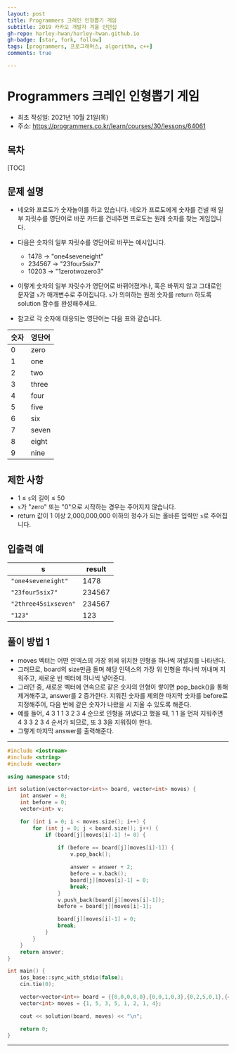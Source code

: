 ```yaml
---
layout: post
title: Programmers 크레인 인형뽑기 게임
subtitle: 2019 카카오 개발자 겨울 인턴십
gh-repo: harley-hwan/harley-hwan.github.io
gh-badge: [star, fork, follow]
tags: [programmers, 프로그래머스, algorithm, c++]
comments: true

---
```


# Programmers 크레인 인형뽑기 게임

- 최초 작성일: 2021년 10월 21일(목)
- 주소: https://programmers.co.kr/learn/courses/30/lessons/64061

## 목차

[TOC]

## 문제 설명

- 네오와 프로도가 숫자놀이를 하고 있습니다. 네오가 프로도에게 숫자를 건넬 때 일부 자릿수를 영단어로 바꾼 카드를 건네주면 프로도는 원래 숫자를 찾는 게임입니다.
- 다음은 숫자의 일부 자릿수를 영단어로 바꾸는 예시입니다.
  - 1478 → "one4seveneight"
  - 234567 → "23four5six7"
  - 10203 → "1zerotwozero3"
- 이렇게 숫자의 일부 자릿수가 영단어로 바뀌어졌거나, 혹은 바뀌지 않고 그대로인 문자열 `s`가 매개변수로 주어집니다. `s`가 의미하는 원래 숫자를 return 하도록 solution 함수를 완성해주세요.

- 참고로 각 숫자에 대응되는 영단어는 다음 표와 같습니다.

| 숫자 | 영단어 |
| ---- | :----- |
| 0    | zero   |
| 1    | one    |
| 2    | two    |
| 3    | three  |
| 4    | four   |
| 5    | five   |
| 6    | six    |
| 7    | seven  |
| 8    | eight  |
| 9    | nine   |

## 제한 사항

- 1 ≤ `s`의 길이 ≤ 50
- `s`가 "zero" 또는 "0"으로 시작하는 경우는 주어지지 않습니다.
- return 값이 1 이상 2,000,000,000 이하의 정수가 되는 올바른 입력만 `s`로 주어집니다.

## 입출력 예

| s                    | result |
| -------------------- | ------ |
| `"one4seveneight"`   | 1478   |
| `"23four5six7"`      | 234567 |
| `"2three45sixseven"` | 234567 |
| `"123"`              | 123    |

## 풀이 방법 1

- moves 벡터는 어떤 인덱스의 가장 위에 위치한 인형을 하나씩 꺼낼지를 나타낸다.
- 그러므로, board의 size만큼 돌며 해당 인덱스의 가장 위 인형을 하나씩 꺼내며 지워주고, 새로운 빈 벡터에 하나씩 넣어준다.
- 그러던 중, 새로운 벡터에 연속으로 같은 숫자의 인형이 쌓이면 pop_back()을 통해 제거해주고, answer를 2 증가한다. 지워진 숫자를 제외한 마지막 숫자를 before로 지정해주어, 다음 번에 같은 숫자가 나왔을 시 지울 수 있도록 해준다.
- 예를 들어, 4 3 1 1 3 2 3 4 순으로 인형을 꺼냈다고 했을 때, 1 1 을 먼저 지워주면 4 3 3 2 3 4 순서가 되므로, 또 3 3을 지워줘야 한다. 
- 그렇게 마지막 answer를 출력해준다.

---

```c++
#include <iostream>
#include <string>
#include <vector>

using namespace std;

int solution(vector<vector<int>> board, vector<int> moves) {
    int answer = 0;
    int before = 0;
    vector<int> v;

    for (int i = 0; i < moves.size(); i++) {
        for (int j = 0; j < board.size(); j++) {
            if (board[j][moves[i]-1] != 0) {
            
                if (before == board[j][moves[i]-1]) {
                    v.pop_back();

                    answer = answer + 2;
                    before = v.back();
                    board[j][moves[i]-1] = 0;
                    break;
                }
                v.push_back(board[j][moves[i]-1]);
                before = board[j][moves[i]-1];

                board[j][moves[i]-1] = 0;
                break;
            }
        }
    }
    return answer;
}

int main() {
    ios_base::sync_with_stdio(false);
    cin.tie(0);

    vector<vector<int>> board = {{0,0,0,0,0},{0,0,1,0,3},{0,2,5,0,1},{4,2,4,4,2},{3,5,1,3,1}};
    vector<int> moves = {1, 5, 3, 5, 1, 2, 1, 4};

    cout << solution(board, moves) << "\n";

    return 0;
}
```

---

